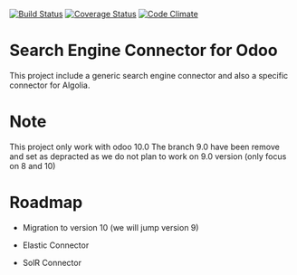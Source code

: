 [![Build Status](https://travis-ci.org/akretion/connector-search-engine.svg?branch=10.0)](https://travis-ci.org/akretion/connector-search-engine)
[![Coverage Status](https://coveralls.io/repos/github/akretion/connector-search-engine/badge.svg?branch=10.0)](https://coveralls.io/github/akretion/connector-search-engine?branch=10.0)
[![Code Climate](https://codeclimate.com/github/akretion/connector-search-engine/badges/gpa.svg)](https://codeclimate.com/github/akretion/connector-search-engine)

Search Engine Connector for Odoo
===================================

This project include a generic search engine connector and also a specific connector for Algolia.


Note
=====

This project only work with odoo 10.0
The branch 9.0 have been remove and set as depracted as we do not plan to work on 9.0 version (only focus on 8 and 10)

Roadmap
========
* Migration to version 10 (we will jump version 9)

* Elastic Connector
* SolR Connector
